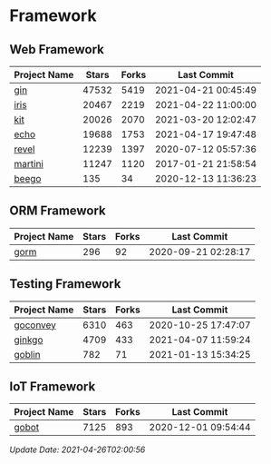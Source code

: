 # Framework

## Web Framework
| Project Name | Stars | Forks | Last Commit |
| ------------ | ----- | ----- | ----------- |
| [gin](https://github.com/gin-gonic/gin) | 47532 | 5419 | 2021-04-21 00:45:49 |
| [iris](https://github.com/kataras/iris) | 20467 | 2219 | 2021-04-22 11:00:00 |
| [kit](https://github.com/go-kit/kit) | 20026 | 2070 | 2021-03-20 12:02:47 |
| [echo](https://github.com/labstack/echo) | 19688 | 1753 | 2021-04-17 19:47:48 |
| [revel](https://github.com/revel/revel) | 12239 | 1397 | 2020-07-12 05:57:36 |
| [martini](https://github.com/go-martini/martini) | 11247 | 1120 | 2017-01-21 21:58:54 |
| [beego](https://github.com/astaxie/beego) | 135 | 34 | 2020-12-13 11:36:23 |

## ORM Framework
| Project Name | Stars | Forks | Last Commit |
| ------------ | ----- | ----- | ----------- |
| [gorm](https://github.com/jinzhu/gorm) | 296 | 92 | 2020-09-21 02:28:17 |

## Testing Framework
| Project Name | Stars | Forks | Last Commit |
| ------------ | ----- | ----- | ----------- |
| [goconvey](https://github.com/smartystreets/goconvey) | 6310 | 463 | 2020-10-25 17:47:07 |
| [ginkgo](https://github.com/onsi/ginkgo) | 4709 | 433 | 2021-04-07 11:59:24 |
| [goblin](https://github.com/franela/goblin) | 782 | 71 | 2021-01-13 15:34:25 |

## IoT Framework
| Project Name | Stars | Forks | Last Commit |
| ------------ | ----- | ----- | ----------- |
| [gobot](https://github.com/hybridgroup/gobot) | 7125 | 893 | 2020-12-01 09:54:44 |

*Update Date: 2021-04-26T02:00:56*
